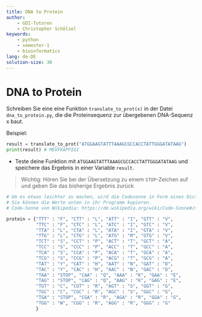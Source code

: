 ```yaml
---
title: DNA to Protein
author:
    - GDI-Tutoren
    - Christopher Schölzel
keywords:
    - python
    - semester-1
    - bioinformatics
lang: de-DE
solution-size: 30
---
```


# DNA to Protein

Schreiben Sie eine eine Funktion `translate_to_prot(x)` in der Datei `dna_to_protein.py`, die die  Proteinsequenz zur übergebenen DNA-Sequenz x baut.

Beispiel:

```python
result = translate_to_prot("ATGGAAGTATTTAAAGCGCCACCTATTGGGATATAAG")
print(result) # MEVFKAPPIGI
```


* Teste deine Funktion mit `ATGGAAGTATTTAAAGCGCCACCTATTGGGATATAAG` und speichere das Ergebnis in einer Variable `result`.

> Wichtig: Hören Sie bei der Übersetzung zu einem `STOP`-Zeichen auf und geben Sie das bisherige Ergebnis zurück



```python
# Um es etwas leichter zu machen, wird die Codesonne in Form eines Dictionarys gegeben
# Sie können die Werte unten in ihr Programm kopieren.
# Code-Sonne von Wikipedia: https://de.wikipedia.org/wiki/Code-Sonne#/media/Datei:Aminoacids_table.svg

protein = {"TTT" : "F", "CTT" : "L", "ATT" : "I", "GTT" : "V",
           "TTC" : "F", "CTC" : "L", "ATC" : "I", "GTC" : "V",
           "TTA" : "L", "CTA" : "L", "ATA" : "I", "GTA" : "V",
           "TTG" : "L", "CTG" : "L", "ATG" : "M", "GTG" : "V",
           "TCT" : "S", "CCT" : "P", "ACT" : "T", "GCT" : "A",
           "TCC" : "S", "CCC" : "P", "ACC" : "T", "GCC" : "A",
           "TCA" : "S", "CCA" : "P", "ACA" : "T", "GCA" : "A",
           "TCG" : "S", "CCG" : "P", "ACG" : "T", "GCG" : "A",
           "TAT" : "Y", "CAT" : "H", "AAT" : "N", "GAT" : "D",
           "TAC" : "Y", "CAC" : "H", "AAC" : "N", "GAC" : "D",
           "TAA" : "STOP", "CAA" : "Q", "AAA" : "K", "GAA" : "E",
           "TAG" : "STOP", "CAG" : "Q", "AAG" : "K", "GAG" : "E",
           "TGT" : "C", "CGT" : "R", "AGT" : "S", "GGT" : "G",
           "TGC" : "C", "CGC" : "R", "AGC" : "S", "GGC" : "G",
           "TGA" : "STOP", "CGA" : "R", "AGA" : "R", "GGA" : "G",
           "TGG" : "W", "CGG" : "R", "AGG" : "R", "GGG" : "G"
           }

```
